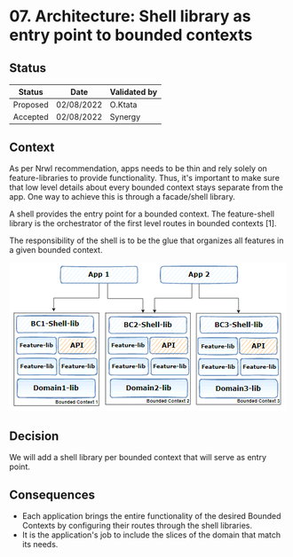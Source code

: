 # 07. Architecture: Shell library as entry point to bounded contexts
## Status

|Status|Date|Validated by|
|------|----|------------|
|Proposed|02/08/2022|O.Ktata|
|Accepted|02/08/2022|Synergy|

## Context
As per Nrwl recommendation, apps needs to be thin and rely solely on feature-libraries to provide functionality. Thus, it's important to make sure that low level details about every bounded context stays separate from the app. One way to achieve this is through a facade/shell library. 

A shell provides the entry point for a bounded context. The feature-shell library is the orchestrator of the first level routes in bounded contexts [1]. 

The responsibility of the shell is to be the glue that organizes all features in a given bounded context.

![Shell for every BC](../images/code-structure/arch-shell-pattern.png)

## Decision
We will add a shell library per bounded context that will serve as entry point.
## Consequences

- Each application brings the entire functionality of the desired Bounded Contexts by configuring their routes through the shell libraries.
- It is the application's job to include the slices of the domain that match its needs.
